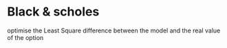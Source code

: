 # Black & scholes 
optimise the Least Square difference between the model and the real value of the option



